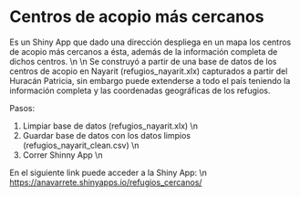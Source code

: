 # Centros de acopio más cercanos
Es un Shiny App que dado una dirección despliega en un mapa los centros de acopio más cercanos a ésta, además de la información completa de dichos centros. \n
\n
Se construyó a partir de una base de datos de los centros de acopio en Nayarit (refugios_nayarit.xlx) capturados a partir del Huracán Patricia, sin embargo puede extenderse a todo el país teniendo la información completa y las coordenadas geográficas de los refugios.

Pasos:
1. Limpiar base de datos (refugios_nayarit.xlx) \n 
2. Guardar base de datos con los datos limpios (refugios_nayarit_clean.csv) \n
3. Correr Shinny App \n

En el siguiente link puede acceder a la Shiny App: \n
https://anavarrete.shinyapps.io/refugios_cercanos/




